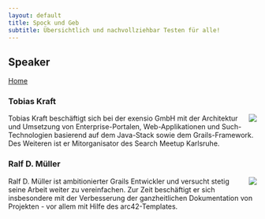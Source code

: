 ```yaml
---
layout: default
title: Spock und Geb
subtitle: Übersichtlich und nachvollziehbar Testen für alle!
---
```


## Speaker

[Home](index.html)

### Tobias Kraft

<img align="right" src="https://entwicklertag.de/karlsruhe/2015/sites/entwicklertag.de.karlsruhe.2015/files/styles/referentenbild/public/TobiasKraft.jpg" />

Tobias Kraft beschäftigt sich bei der exensio GmbH mit der Architektur und Umsetzung von Enterprise-Portalen, Web-Applikationen und Such-Technologien basierend auf dem Java-Stack sowie dem Grails-Framework. Des Weiteren ist er Mitorganisator des Search Meetup Karlsruhe.

### Ralf D. Müller

<img align="right" src="https://entwicklertag.de/karlsruhe/2015/sites/entwicklertag.de.karlsruhe.2015/files/styles/referentenbild/public/RalfMueller.png" />

Ralf D. Müller ist ambitionierter Grails Entwickler und versucht stetig seine Arbeit weiter zu vereinfachen. Zur Zeit beschäftigt er sich insbesondere mit der Verbesserung der ganzheitlichen Dokumentation von Projekten - vor allem mit Hilfe des arc42-Templates.

